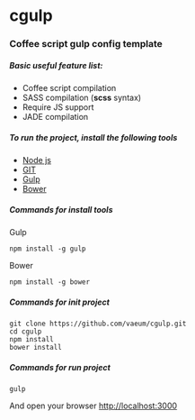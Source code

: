 # cgulp

### Coffee script gulp config template

##### Basic useful feature list:
 - Сoffee script compilation
 - SASS compilation (**scss** syntax)
 - Require JS support
 - JADE compilation

##### To run the project, install the following tools
 - [Node js](https://nodejs.org/)
 - [GIT](https://git-scm.com/)
 - [Gulp](http://gulpjs.com/)
 - [Bower](http://bower.io/)

##### Commands for install tools
Gulp

```
npm install -g gulp
```
Bower

```
npm install -g bower
```

##### Commands for init project

```
git clone https://github.com/vaeum/cgulp.git
cd cgulp
npm install
bower install
```

##### Commands for run project

```
gulp
```

And open your browser [http://localhost:3000](http://localhost:3000)